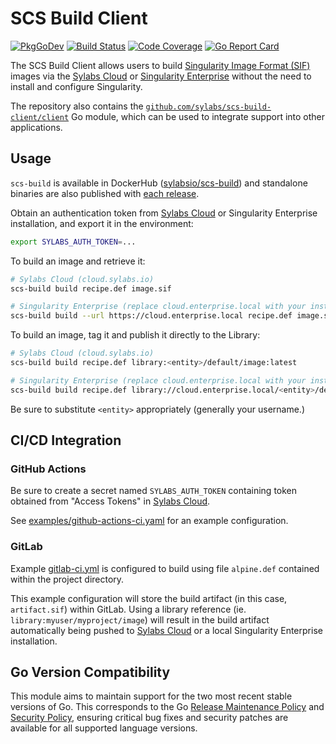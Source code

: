 # SCS Build Client

[![PkgGoDev](https://pkg.go.dev/badge/github.com/sylabs/scs-build-client)](https://pkg.go.dev/github.com/sylabs/scs-build-client/client)
[![Build Status](https://circleci.com/gh/sylabs/scs-build-client.svg?style=shield)](https://circleci.com/gh/sylabs/workflows/scs-build-client)
[![Code Coverage](https://codecov.io/gh/sylabs/scs-build-client/branch/main/graph/badge.svg)](https://codecov.io/gh/sylabs/scs-build-client)
[![Go Report Card](https://goreportcard.com/badge/github.com/sylabs/scs-build-client)](https://goreportcard.com/report/github.com/sylabs/scs-build-client)

The SCS Build Client allows users to build [Singularity Image Format (SIF)](https://github.com/sylabs/sif) images via the [Sylabs Cloud](https://cloud.sylabs.io) or [Singularity Enterprise](https://sylabs.io/singularity-enterprise) without the need to install and configure Singularity.

The repository also contains the [`github.com/sylabs/scs-build-client/client`](https://pkg.go.dev/github.com/sylabs/scs-build-client/client) Go module, which can be used to integrate support into other applications.

## Usage

`scs-build` is available in DockerHub ([sylabsio/scs-build](https://hub.docker.com/r/sylabsio/scs-build)) and standalone binaries are also published with [each release](https://github.com/sylabs/scs-build-client/releases).

Obtain an authentication token from [Sylabs Cloud](https://cloud.sylabs.io) or Singularity Enterprise installation, and export it in the environment:

```sh
export SYLABS_AUTH_TOKEN=...
```

To build an image and retrieve it:

```sh
# Sylabs Cloud (cloud.sylabs.io)
scs-build build recipe.def image.sif

# Singularity Enterprise (replace cloud.enterprise.local with your installation)
scs-build build --url https://cloud.enterprise.local recipe.def image.sif
```

To build an image, tag it and publish it directly to the Library:

```sh
# Sylabs Cloud (cloud.sylabs.io)
scs-build build recipe.def library:<entity>/default/image:latest

# Singularity Enterprise (replace cloud.enterprise.local with your installation)
scs-build build recipe.def library://cloud.enterprise.local/<entity>/default/image:latest
```

Be sure to substitute `<entity>` appropriately (generally your username.)

## CI/CD Integration

### GitHub Actions

Be sure to create a secret named `SYLABS_AUTH_TOKEN` containing token obtained from "Access Tokens" in [Sylabs Cloud](https://cloud.sylabs.io).

See [examples/github-actions-ci.yaml](examples/github-actions-ci.yaml) for an example configuration.

### GitLab

Example [gitlab-ci.yml](examples/gitlab-ci.yml) is configured to build using file `alpine.def` contained within the project directory.

This example configuration will store the build artifact (in this case, `artifact.sif`) within GitLab. Using a library reference (ie. `library:myuser/myproject/image`) will result in the build artifact automatically being pushed to [Sylabs Cloud](https://cloud.sylabs.io) or a local Singularity Enterprise installation.

## Go Version Compatibility

This module aims to maintain support for the two most recent stable versions of Go. This corresponds to the Go [Release Maintenance Policy](https://github.com/golang/go/wiki/Go-Release-Cycle#release-maintenance) and [Security Policy](https://golang.org/security), ensuring critical bug fixes and security patches are available for all supported language versions.
